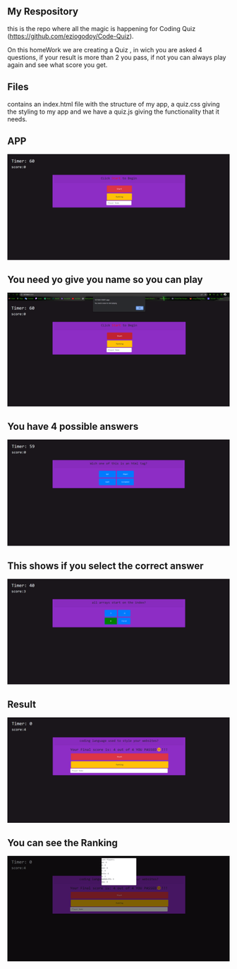 ## My Respository
this is the repo where all the magic is happening for Coding Quiz (https://github.com/eziogodoy/Code-Quiz). 

On this homeWork we are creating a Quiz , in wich you are asked 4 questions, if your result is more than 2 you pass, if not you can always play again and see what score you get.
## Files
contains an index.html file with the structure of my app, a quiz.css giving the styling to my app and we have a quiz.js giving the functionality that it needs.




## APP
![screenshot of the app](./assets/image1.png)
## You need yo give you name so you can play
![scrennshot of how the prompt is display if you do not give your name ](./assets/image6.png)
 ## You have 4 possible answers
 ![screenshot](./assets/image2.png)
 ## This shows if you select the correct answer 
 ![screenshot](./assets/image3.png)
 ## Result
 ![generate result](./assets/image4.png)
 ## You can see the Ranking 
 ![Screenshot](./assets/image5.png)